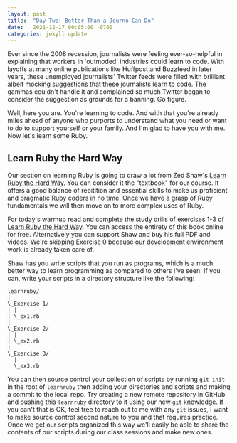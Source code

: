 ```yaml
---
layout: post
title:  "Day Two: Better Than a Journo Can Do"
date:   2021-12-17 00:05:00 -0700
categories: jekyll update
---
```

Ever since the 2008 recession, journalists were feeling ever-so-helpful in explaining that workers in 'outmoded' industries could learn to code. With layoffs at many online publications like Huffpost and Buzzfeed in later years, these unemployed journalists' Twitter feeds were filled with brilliant albeit mocking suggestions that these journalists learn to code. The gammas couldn't handle it and complained so much Twitter began to consider the suggestion as grounds for a banning. Go figure.

Well, here you are. You're learning to code. And with that you're already miles ahead of anyone who purports to understand what you need or want to do to support yourself or your family. And I'm glad to have you with me. Now let's learn some Ruby.

Learn Ruby the Hard Way
---
Our section on learning Ruby is going to draw a lot from Zed Shaw's [Learn Ruby the Hard Way][lrthw]. You can consider it the "textbook" for our course. It offers a good balance of repitition and essential skills to make us proficient and pragmatic Ruby coders in no time. Once we have a grasp of Ruby fundamentals we will then move on to more complex uses of Ruby. 

For today's warmup read and complete the study drills of exercises 1-3 of [Learn Ruby the Hard Way][lrthw]. You can access the entirety of this book online for free. Alternatively you can support Shaw and buy his full PDF and videos. We're skipping Exercise 0 because our development environment work is already taken care of. 

Shaw has you write scripts that you run as programs, which is a much better way to learn programming as compared to others I've seen. If you can, write your scripts in a directory structure like the following:

```
learnruby/
|
\_Exercise 1/
| |
| \_ex1.rb
|
\_Exercise 2/
| |
| \_ex2.rb
|
\_Exercise 3/
  |
  \_ex3.rb
```

You can then source control your collection of scripts by running `git init` in the root of `learnruby` then adding your directories and scripts and making a commit to the local repo. Try creating a new remote repository in GitHub and pushing this `learnruby` directory to it using our new `git` knowledge. If you can't that is OK, feel free to reach out to me with any `git` issues, I want to make source control second nature to you and that requires practice. Once we get our scripts organized this way we'll easily be able to share the contents of our scripts during our class sessions and make new ones.

[lrthw]: https://learnrubythehardway.org/book/
